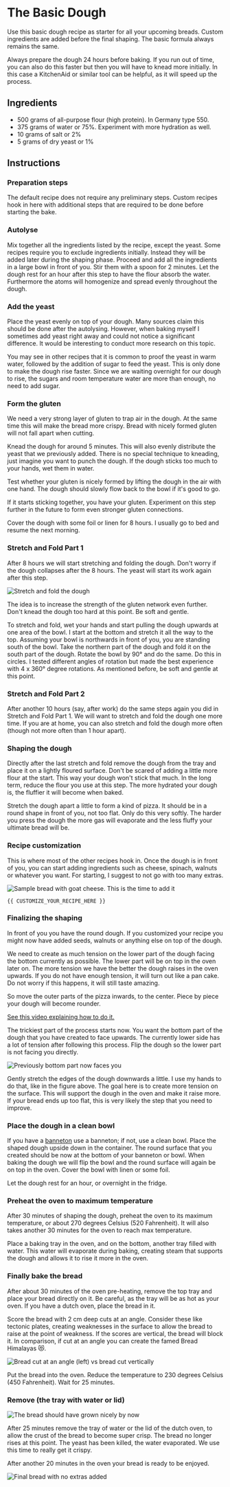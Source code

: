 # The Basic Dough

Use this basic dough recipe as starter for all your upcoming breads.
Custom ingredients are added before the final shaping.
The basic formula always remains the same.

Always prepare the dough 24 hours before baking.
If you run out of time, you can also do this faster but then you will have to knead more initially.
In this case a KitchenAid or similar tool can be helpful, as it will speed up the process.

## Ingredients

- 500 grams of all-purpose flour (high protein). In Germany type 550.
- 375 grams of water or 75%. Experiment with more hydration as well.
- 10 grams of salt or 2%
- 5 grams of dry yeast or 1%

## Instructions

### Preparation steps

The default recipe does not require any preliminary steps.
Custom recipes hook in here with additional steps that are required to be done before starting the bake.

### Autolyse

Mix together all the ingredients listed by the recipe, except the yeast. Some recipes require
you to exclude ingredients initially. Instead they will be added later during
the shaping phase. Proceed and add all the ingredients in a large bowl in front of you.
Stir them with a spoon for 2 minutes.
Let the dough rest for an hour after this step to have the flour absorb the water.
Furthermore the atoms will homogenize and spread evenly throughout the dough.

### Add the yeast

Place the yeast evenly on top of your dough. Many sources claim this should be done after the autolysing.
However, when baking myself I sometimes add yeast right away and could not notice a significant difference.
It would be interesting to conduct more research on this topic.

You may see in other recipes that it is common to proof the yeast in warm water, followed by the addition of sugar to feed the yeast. This is only done to make the dough rise faster. Since we are waiting overnight for our dough to rise, the sugars and room temperature water are more than enough, no need to add sugar.

### Form the gluten

We need a very strong layer of gluten to trap air in the dough.
At the same time this will make the bread more crispy.
Bread with nicely formed gluten will not fall apart when cutting.

Knead the dough for around 5 minutes. This will also evenly distribute the yeast that we previously added.
There is no special technique to kneading, just imagine you want to punch the dough.
If the dough sticks too much to your hands, wet them in water.

Test whether your gluten is nicely formed by lifting the dough in the air with one hand.
The dough should slowly flow back to the bowl if it's good to go.

If it starts sticking together, you have your gluten.
Experiment on this step further in the future to form even stronger gluten connections.

Cover the dough with some foil or linen for 8 hours.
I usually go to bed and resume the next morning.

### Stretch and Fold Part 1

After 8 hours we will start stretching and folding the dough.
Don't worry if the dough collapses after the 8 hours.
The yeast will start its work again after this step.

![Stretch and fold the dough](https://camo.githubusercontent.com/fddfa8c69a5941a259df32f63626a825d4df922e/68747470733a2f2f692e696d6775722e636f6d2f795847327671472e6a7067)

The idea is to increase the strength of the gluten network even further.
Don't knead the dough too hard at this point. Be soft and gentle.

To stretch and fold, wet your hands and start pulling the dough upwards at one area of the bowl.
I start at the bottom and stretch it all the way to the top.
Assuming your bowl is northwards in front of you, you are standing south of the bowl.
Take the northern part of the dough and fold it on the south part of the dough.
Rotate the bowl by 90° and do the same. Do this in circles.
I tested different angles of rotation but made the best experience with 4 x 360° degree rotations.
As mentioned before, be soft and gentle at this point.

### Stretch and Fold Part 2

After another 10 hours (say, after work) do the same steps again you did in Stretch and Fold Part 1.
We will want to stretch and fold the dough one more time.
If you are at home, you can also stretch and fold the dough more often (though not more often than 1 hour apart).

### Shaping the dough

Directly after the last stretch and fold remove the dough from the tray and place it on a lightly floured surface.
Don't be scared of adding a little more flour at the start.
This way your dough won't stick that much.
In the long term, reduce the flour you use at this step. The more hydrated your dough is, the fluffier it will become when baked.

Stretch the dough apart a little to form a kind of pizza. It should be in a
round shape in front of you, not too flat. Only do this very softly. The
harder you press the dough the more gas will evaporate and the less fluffy
your ultimate bread will be.

### Recipe customization

This is where most of the other recipes hook in.
Once the dough is in front of you, you can start adding ingredients such as cheese, spinach, walnuts or whatever you want.
For starting, I suggest to not go with too many extras.

![Sample bread with goat cheese. This is the time to add it](../images/goat-cheese.jpg)

`{{ CUSTOMIZE_YOUR_RECIPE_HERE }}`

### Finalizing the shaping

In front of you you have the round dough. If you customized your recipe you might
now have added seeds, walnuts or anything else on top of the dough.

We need to create as much tension on the lower part of the dough facing the
bottom currently as possible. The lower part will be on top in the oven later
on. The more tension we have the better the dough raises in the oven upwards.
If you do not have enough tension, it will turn out like a pan cake. Do not
worry if this happens, it will still taste amazing.

So move the outer parts of the pizza inwards, to the center.
Piece by piece your dough will become rounder.

[See this video explaining how to do it.](https://www.youtube.com/watch?v=5--bR1mPiZE)

The trickiest part of the process starts now.
You want the bottom part of the dough that you have created to face upwards. The
currently lower side has a lot of tension after following this process.
Flip the dough so the lower part is not facing you directly.

![Previously bottom part now faces you](../images/previously-bottom.jpg)

Gently stretch the edges of the dough downwards a little. I use my hands to do that, like in the figure above.
The goal here is to create more tension on the surface.
This will support the dough in the oven and make it raise more.
If your bread ends up too flat, this is very likely the step that you need to improve.

### Place the dough in a clean bowl

If you have a [banneton](tools.md#banneton-optional) use a banneton; if not, use a clean bowl.
Place the shaped dough upside down in the container.
The round surface that you created should be now at the bottom of your banneton or bowl.
When baking the dough we will flip the bowl and the round surface will again be on top in the oven. Cover the bowl with linen or some foil.

Let the dough rest for an hour, or overnight in the fridge.

### Preheat the oven to maximum temperature

After 30 minutes of shaping the dough, preheat the oven to its maximum temperature, or about 270 degrees Celsius (520 Fahrenheit).
It will also takes another 30 minutes for the oven to reach max temperature.

Place a baking tray in the oven, and on the bottom, another tray filled with water.
This water will evaporate during baking, creating steam that supports the dough and allows it to rise it more in the oven.

### Finally bake the bread

After about 30 minutes of the oven pre-heating, remove the top tray and place your bread directly on it.
Be careful, as the tray will be as hot as your oven.
If you have a dutch oven, place the bread in it.

Score the bread with 2 cm deep cuts at an angle.
Consider these like tectonic plates, creating weaknesses in the surface to allow the bread to raise at the point of weakness.
If the scores are vertical, the bread will block it.
In comparison, if cut at an angle you can create the famed Bread Himalayas 😻.

![Bread cut at an angle (left) vs bread cut vertically](../images/angle-cut.jpg)

Put the bread into the oven. Reduce the temperature to 230 degrees Celsius (450 Fahrenheit). Wait for 25 minutes.

### Remove (the tray with water or lid)

![The bread should have grown nicely by now](../images/grow.jpg)

After 25 minutes remove the tray of water or the lid of the dutch oven, to allow the crust of the bread to become super crisp.
The bread no longer rises at this point. The yeast has been killed, the water evaporated. We use this time to really get it crispy.

After another 20 minutes in the oven your bread is ready to be enjoyed.

![Final bread with no extras added](../images/final-basic-bread.jpg)
